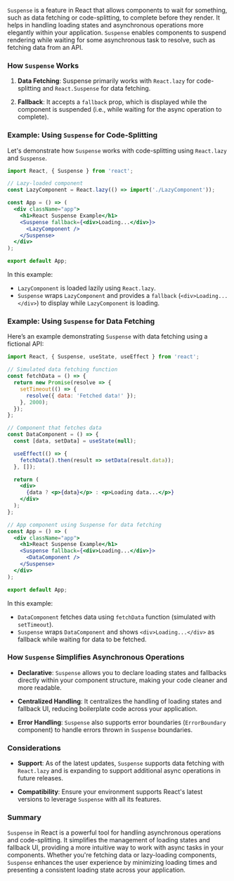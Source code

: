 `Suspense` is a feature in React that allows components to wait for something, such as data fetching or code-splitting, to complete before they render. It helps in handling loading states and asynchronous operations more elegantly within your application. `Suspense` enables components to suspend rendering while waiting for some asynchronous task to resolve, such as fetching data from an API.

### How `Suspense` Works

1. **Data Fetching**: Suspense primarily works with `React.lazy` for code-splitting and `React.Suspense` for data fetching.

2. **Fallback**: It accepts a `fallback` prop, which is displayed while the component is suspended (i.e., while waiting for the async operation to complete).

### Example: Using `Suspense` for Code-Splitting

Let's demonstrate how `Suspense` works with code-splitting using `React.lazy` and `Suspense`.

```jsx
import React, { Suspense } from 'react';

// Lazy-loaded component
const LazyComponent = React.lazy(() => import('./LazyComponent'));

const App = () => (
  <div className="app">
    <h1>React Suspense Example</h1>
    <Suspense fallback={<div>Loading...</div>}>
      <LazyComponent />
    </Suspense>
  </div>
);

export default App;
```

In this example:
- `LazyComponent` is loaded lazily using `React.lazy`.
- `Suspense` wraps `LazyComponent` and provides a `fallback` (`<div>Loading...</div>`) to display while `LazyComponent` is loading.

### Example: Using `Suspense` for Data Fetching

Here’s an example demonstrating `Suspense` with data fetching using a fictional API:

```jsx
import React, { Suspense, useState, useEffect } from 'react';

// Simulated data fetching function
const fetchData = () => {
  return new Promise(resolve => {
    setTimeout(() => {
      resolve({ data: 'Fetched data!' });
    }, 2000);
  });
};

// Component that fetches data
const DataComponent = () => {
  const [data, setData] = useState(null);

  useEffect(() => {
    fetchData().then(result => setData(result.data));
  }, []);

  return (
    <div>
      {data ? <p>{data}</p> : <p>Loading data...</p>}
    </div>
  );
};

// App component using Suspense for data fetching
const App = () => (
  <div className="app">
    <h1>React Suspense Example</h1>
    <Suspense fallback={<div>Loading...</div>}>
      <DataComponent />
    </Suspense>
  </div>
);

export default App;
```

In this example:
- `DataComponent` fetches data using `fetchData` function (simulated with `setTimeout`).
- `Suspense` wraps `DataComponent` and shows `<div>Loading...</div>` as fallback while waiting for data to be fetched.

### How `Suspense` Simplifies Asynchronous Operations

- **Declarative**: `Suspense` allows you to declare loading states and fallbacks directly within your component structure, making your code cleaner and more readable.
  
- **Centralized Handling**: It centralizes the handling of loading states and fallback UI, reducing boilerplate code across your application.

- **Error Handling**: `Suspense` also supports error boundaries (`ErrorBoundary` component) to handle errors thrown in `Suspense` boundaries.

### Considerations

- **Support**: As of the latest updates, `Suspense` supports data fetching with `React.lazy` and is expanding to support additional async operations in future releases.

- **Compatibility**: Ensure your environment supports React's latest versions to leverage `Suspense` with all its features.

### Summary

`Suspense` in React is a powerful tool for handling asynchronous operations and code-splitting. It simplifies the management of loading states and fallback UI, providing a more intuitive way to work with async tasks in your components. Whether you're fetching data or lazy-loading components, `Suspense` enhances the user experience by minimizing loading times and presenting a consistent loading state across your application.